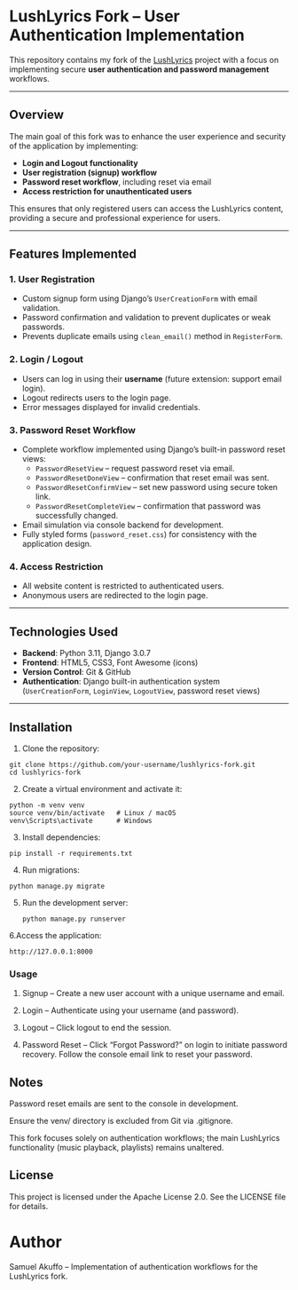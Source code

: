 # LushLyrics Fork – User Authentication Implementation

This repository contains my fork of the [LushLyrics](https://github.com/original-repo](https://github.com/mohammedwed/Lushlyrics-insecure)) project with a focus on implementing secure **user authentication and password management** workflows.

---

## Overview

The main goal of this fork was to enhance the user experience and security of the application by implementing:

- **Login and Logout functionality**  
- **User registration (signup) workflow**  
- **Password reset workflow**, including reset via email  
- **Access restriction for unauthenticated users**  

This ensures that only registered users can access the LushLyrics content, providing a secure and professional experience for users.

---

## Features Implemented

### 1. User Registration
- Custom signup form using Django’s `UserCreationForm` with email validation.
- Password confirmation and validation to prevent duplicates or weak passwords.
- Prevents duplicate emails using `clean_email()` method in `RegisterForm`.

### 2. Login / Logout
- Users can log in using their **username** (future extension: support email login).
- Logout redirects users to the login page.
- Error messages displayed for invalid credentials.

### 3. Password Reset Workflow
- Complete workflow implemented using Django’s built-in password reset views:
  - `PasswordResetView` – request password reset via email.
  - `PasswordResetDoneView` – confirmation that reset email was sent.
  - `PasswordResetConfirmView` – set new password using secure token link.
  - `PasswordResetCompleteView` – confirmation that password was successfully changed.
- Email simulation via console backend for development.
- Fully styled forms (`password_reset.css`) for consistency with the application design.

### 4. Access Restriction
- All website content is restricted to authenticated users.
- Anonymous users are redirected to the login page.

---

## Technologies Used

- **Backend**: Python 3.11, Django 3.0.7  
- **Frontend**: HTML5, CSS3, Font Awesome (icons)  
- **Version Control**: Git & GitHub  
- **Authentication**: Django built-in authentication system (`UserCreationForm`, `LoginView`, `LogoutView`, password reset views)  

---

## Installation

1. Clone the repository:

```
git clone https://github.com/your-username/lushlyrics-fork.git
cd lushlyrics-fork
```

2. Create a virtual environment and activate it:
```
python -m venv venv
source venv/bin/activate   # Linux / macOS
venv\Scripts\activate      # Windows
```
3. Install dependencies:
```
pip install -r requirements.txt
```

4. Run migrations:
```
python manage.py migrate
```
5. Run the development server:
   ```
   python manage.py runserver
   ```
6.Access the application:
```
http://127.0.0.1:8000
```

### Usage

1. Signup – Create a new user account with a unique username and email.

2. Login – Authenticate using your username (and password).

3. Logout – Click logout to end the session.

4. Password Reset – Click “Forgot Password?” on login to initiate password recovery. Follow the console email link to reset your password.

## Notes

Password reset emails are sent to the console in development.

Ensure the venv/ directory is excluded from Git via .gitignore.

This fork focuses solely on authentication workflows; the main LushLyrics functionality (music playback, playlists) remains unaltered.

## License

This project is licensed under the Apache License 2.0. See the LICENSE file for details.

# Author

Samuel Akuffo – Implementation of authentication workflows for the LushLyrics fork.


